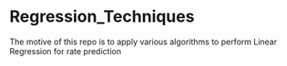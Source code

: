 # Regression_Techniques
The motive of this repo is to apply various algorithms to perform Linear Regression for rate prediction
